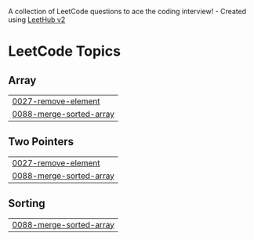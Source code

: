 A collection of LeetCode questions to ace the coding interview! - Created using [LeetHub v2](https://github.com/arunbhardwaj/LeetHub-2.0)
<!---LeetCode Topics Start-->
# LeetCode Topics
## Array
|  |
| ------- |
| [0027-remove-element](https://github.com/sanwariyaarora/Leetcode/tree/master/0027-remove-element) |
| [0088-merge-sorted-array](https://github.com/sanwariyaarora/Leetcode/tree/master/0088-merge-sorted-array) |
## Two Pointers
|  |
| ------- |
| [0027-remove-element](https://github.com/sanwariyaarora/Leetcode/tree/master/0027-remove-element) |
| [0088-merge-sorted-array](https://github.com/sanwariyaarora/Leetcode/tree/master/0088-merge-sorted-array) |
## Sorting
|  |
| ------- |
| [0088-merge-sorted-array](https://github.com/sanwariyaarora/Leetcode/tree/master/0088-merge-sorted-array) |
<!---LeetCode Topics End-->